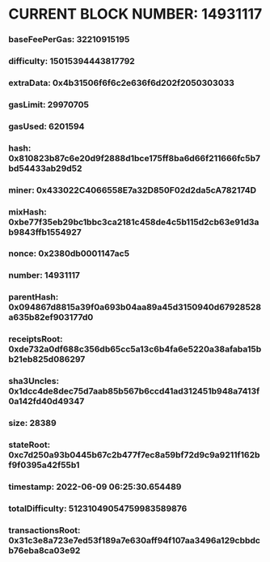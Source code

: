 # CURRENT BLOCK NUMBER: 14931117

### baseFeePerGas: 32210915195
### difficulty: 15015394443817792
### extraData: 0x4b31506f6f6c2e636f6d202f2050303033
### gasLimit: 29970705
### gasUsed: 6201594
### hash: 0x810823b87c6e20d9f2888d1bce175ff8ba6d66f211666fc5b7bd54433ab29d52
### miner: 0x433022C4066558E7a32D850F02d2da5cA782174D
### mixHash: 0xbe77f35eb29bc1bbc3ca2181c458de4c5b115d2cb63e91d3ab9843ffb1554927
### nonce: 0x2380db0001147ac5
### number: 14931117
### parentHash: 0x094867d8815a39f0a693b04aa89a45d3150940d67928528a635b82ef903177d0
### receiptsRoot: 0xde732a0df688c356db65cc5a13c6b4fa6e5220a38afaba15bb21eb825d086297
### sha3Uncles: 0x1dcc4de8dec75d7aab85b567b6ccd41ad312451b948a7413f0a142fd40d49347
### size: 28389
### stateRoot: 0xc7d250a93b0445b67c2b477f7ec8a59bf72d9c9a9211f162bf9f0395a42f55b1
### timestamp: 2022-06-09 06:25:30.654489
### totalDifficulty: 51231049054759983589876
### transactionsRoot: 0x31c3e8a723e7ed53f189a7e630aff94f107aa3496a129cbbdcb76eba8ca03e92
